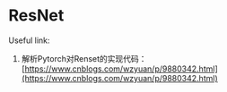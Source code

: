 # ResNet

Useful link: 

1. 解析Pytorch对Renset的实现代码：[https://www.cnblogs.com/wzyuan/p/9880342.html](https://www.cnblogs.com/wzyuan/p/9880342.html)



